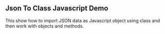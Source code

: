 ## Json To Class Javascript Demo
This show how to import JSON data as Javascript object using class and then work with objects and methods.
